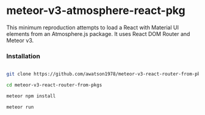 # meteor-v3-atmosphere-react-pkg

This minimum reproduction attempts to load a React with Material UI elements from an Atmosphere.js package. It uses React DOM Router and Meteor v3.

### Installation

```sh

git clone https://github.com/awatson1978/meteor-v3-react-router-from-pkgs

cd meteor-v3-react-router-from-pkgs

meteor npm install

meteor run
```